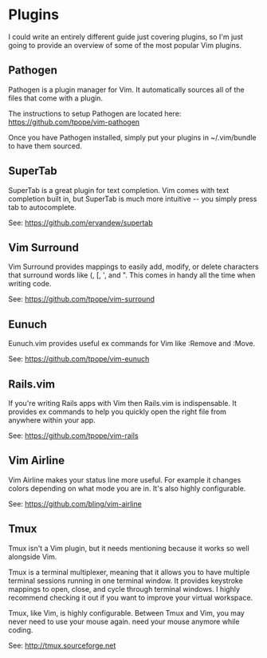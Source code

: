 # Plugins

I could write an entirely different guide just covering plugins, so I'm
just going to provide an overview of some of the most popular Vim plugins.


## Pathogen

Pathogen is a plugin manager for Vim. It automatically sources all of the
files that come with a plugin.

The instructions to setup Pathogen are located here:
https://github.com/tpope/vim-pathogen

Once you have Pathogen installed, simply put your plugins in ~/.vim/bundle
to have them sourced.


## SuperTab

SuperTab  is a great plugin for text completion. Vim comes with text
completion built in, but SuperTab is much more intuitive -- you simply
press tab to autocomplete.

See: https://github.com/ervandew/supertab


## Vim Surround

Vim Surround provides mappings to easily add, modify, or delete characters
that surround words like (, [, ', and ".  This comes in handy all the time
when writing code.

See: https://github.com/tpope/vim-surround


## Eunuch

Eunuch.vim provides useful ex commands for Vim like :Remove and :Move.

See: https://github.com/tpope/vim-eunuch


## Rails.vim

If you're writing Rails apps with Vim then Rails.vim is indispensable. It
provides ex commands to help you quickly open the right file from anywhere
within your app.

See: https://github.com/tpope/vim-rails


## Vim Airline

Vim Airline makes your status line more useful. For example it changes
colors depending on what mode you are in. It's also highly configurable.

See: https://github.com/bling/vim-airline

## Tmux

Tmux isn't a Vim plugin, but it needs mentioning because it works so well
alongside Vim.

Tmux is a terminal multiplexer, meaning that it allows you to have multiple
terminal sessions running in one terminal window. It provides keystroke
mappings to open, close, and cycle through terminal windows. I highly recommend
checking it out if you want to improve your virtual workspace.

Tmux, like Vim, is highly configurable. Between Tmux and Vim, you may never
need to use your mouse again.  need your mouse anymore while coding.

See: http://tmux.sourceforge.net


